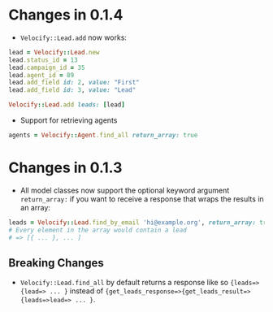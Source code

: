 # Changes in 0.1.4

* ```Velocify::Lead.add``` now works:

``` ruby
lead = Velocify::Lead.new
lead.status_id = 13
lead.campaign_id = 35
lead.agent_id = 89
lead.add_field id: 2, value: "First"
lead.add_field id: 3, value: "Lead"

Velocify::Lead.add leads: [lead]
```

* Support for retrieving agents

``` ruby
agents = Velocify::Agent.find_all return_array: true
```

# Changes in 0.1.3

* All model classes now support the optional keyword argument ```return_array:``` if you want to receive
  a response that wraps the results in an array:

``` ruby
leads = Velocify::Lead.find_by_email 'hi@example.org', return_array: true
# Every element in the array would contain a lead
# => [{ ... }, ... ]
```

## Breaking Changes

* ```Velocify::Lead.find_all``` by default returns a response like so ```{leads=>{lead=> ... }```
  instead of ```{get_leads_response=>{get_leads_result=>{leads=>lead=> ... }```.

